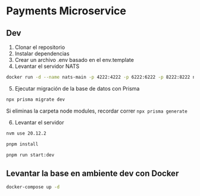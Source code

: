 # Payments Microservice

## Dev

1. Clonar el repositorio
2. Instalar dependencias
3. Crear un archivo .env basado en el env.template
4. Levantar el servidor NATS

```bash
docker run -d --name nats-main -p 4222:4222 -p 6222:6222 -p 8222:8222 nats
```

5. Ejecutar migración de la base de datos con Prisma

```bash
npx prisma migrate dev
```

Si eliminas la carpeta node modules, recordar correr `npx prisma generate`

6. Levantar el servidor

```bash
nvm use 20.12.2

pnpm install

pnpm run start:dev
```

## Levantar la base en ambiente dev con Docker

```bash
docker-compose up -d
```
